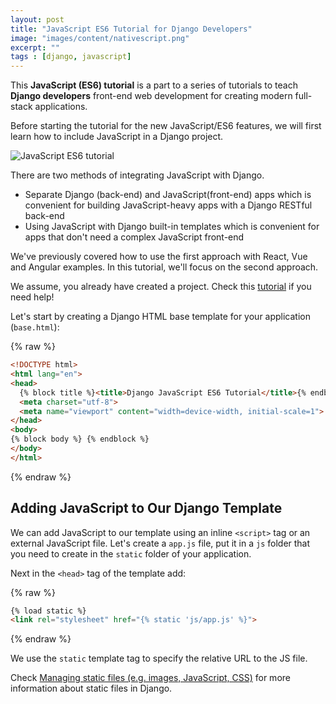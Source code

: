 ```yaml
---
layout: post
title: "JavaScript ES6 Tutorial for Django Developers"
image: "images/content/nativescript.png"
excerpt: "" 
tags : [django, javascript] 
---
```


This **JavaScript (ES6) tutorial** is a part to a series of tutorials to teach **Django developers** front-end web development for creating modern full-stack applications.

Before starting the tutorial for the new JavaScript/ES6 features, we will first learn how to include JavaScript in a Django project.

 ![JavaScript ES6 tutorial](https://cdn-images-1.medium.com/max/716/1*uK67NK0sDkJSD32pwZbquA.jpeg)
 
There are two methods of integrating JavaScript with Django.

- Separate Django (back-end) and JavaScript(front-end) apps which is convenient for building JavaScript-heavy apps with a Django RESTful back-end
- Using JavaScript with Django built-in templates which is convenient for apps that don't need a complex JavaScript front-end

We've previously covered how to use the first approach with React, Vue and Angular examples. In this tutorial, we'll focus on the second approach.

We assume, you already have created a project. Check this [tutorial](https://www.techiediaries.com/create-django-project) if you need help!

Let's start by creating a Django HTML base template for your application (`base.html`):

{% raw %}
```html
<!DOCTYPE html>
<html lang="en">
<head>
  {% block title %}<title>Django JavaScript ES6 Tutorial</title>{% endblock %}
  <meta charset="utf-8">
  <meta name="viewport" content="width=device-width, initial-scale=1">
</head>
<body>
{% block body %} {% endblock %}
</body>
</html>
```
{% endraw %}

## Adding JavaScript to Our Django Template

We can add JavaScript to our template using an inline  `<script>` tag or an external JavaScript file. Let's create a `app.js` file, put it in a  `js` folder that you need to create in the `static` folder of your application.

Next in the `<head>` tag of the template add:

{% raw %}
```html
{% load static %} 
<link rel="stylesheet" href="{% static 'js/app.js' %}">
```
{% endraw %}

We use the `static` template tag to specify the relative URL to the JS file.

Check [Managing static files (e.g. images, JavaScript, CSS)](https://docs.djangoproject.com/en/2.0/howto/static-files/#managing-static-files-e-g-images-javascript-css) for more information about static files in Django.



